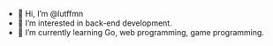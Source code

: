 - 👋 Hi, I’m @lutffmn
- 👀 I’m interested in back-end development.
- 🌱 I’m currently learning Go, web programming, game programming.

<!---
lutffmn/lutffmn is a ✨ special ✨ repository because its `README.md` (this file) appears on your GitHub profile.
You can click the Preview link to take a look at your changes.
--->
